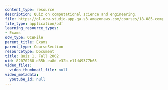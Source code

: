 ```yaml
---
content_type: resource
description: Quiz on computational science and engineering.
file: https://ol-ocw-studio-app-qa.s3.amazonaws.com/courses/18-085-computational-science-and-engineering-i-fall-2008/82070268d35bea8de32be11d49377b65_q118085f02.pdf
file_type: application/pdf
learning_resource_types:
- Exams
ocw_type: OCWFile
parent_title: Exams
parent_type: CourseSection
resourcetype: Document
title: Quiz 1, Fall 2002
uid: 82070268-d35b-ea8d-e32b-e11d49377b65
video_files:
  video_thumbnail_file: null
video_metadata:
  youtube_id: null
---
```

